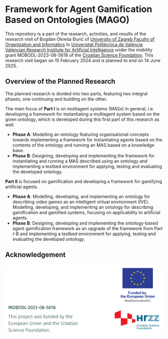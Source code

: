 # Framework for Agent Gamification Based on Ontologies (MAGO)

This repository is a part of the research, activities, and results of the research visit of Bogdan Okreša Đurić of [University of Zagreb Faculty of Organization and Informatics](https://www.foi.unizg.hr) to [Universitat Politècnica de València](http://www.upv.es) [Valencian Research Institute for Artificial Intelligence](https://vrain.upv.es) under the mobility grant MOBODL-2023-08-5618 of the [Croatian Science Foundation](https://hrzz.hr). This research visit began on 15 February 2024 and is planned to end on 14 June 2025.

## Overview of the Planned Research

The planned research is divided into two parts, featuring two integral phases, one continuing and building on the other.

The main focus of **Part I** is on multiagent systems (MASs) in general, i.e. developing a framework for instantiating a multiagent system based on the given ontology, which is developed during this first part of this research as well.

- **Phase A**: Modelling an ontology featuring organisational concepts towards implementing a framework for instantiating agents based on the contents of the ontology and running an MAS based on a knowledge base.
- **Phase B**: Designing, developing and implementing the framework for instantiating and running a MAS described using an ontology and implementing a testbed environment for applying, testing and evaluating the developed ontology.

**Part II** is focused on gamification and developing a framework for gamifying artificial agents.

- **Phase A**: Modelling, developing, and implementing an ontology for describing video games as an intelligent virtual environment (IVE). Modelling, developing, and implementing an ontology for describing gamification and gamified systems, focusing on applicability to artificial agents.
- **Phase B**: Designing, developing and implementing the ontology-based agent gamification framework as an upgrade of the framework from Part I-B and implementing a testbed environment for applying, testing and evaluating the developed ontology.

## Acknowledgement

![alt text](<LaTeX Templates/Common Figures/Vidljivost s pozadinom.png>)
